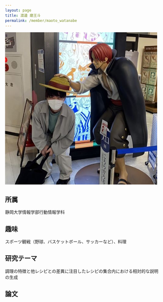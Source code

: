 ```yaml
---
layout: page
title: 渡邊 磨王斗
permalink: /member/maoto_watanabe
---
```


![写真](/assets/img/members/maoto_watanabe.jpg "渡邊")

## 所属
静岡大学情報学部行動情報学科

## 趣味
スポーツ観戦（野球、バスケットボール、サッカーなど）、料理

## 研究テーマ
調理の特徴と他レシピとの差異に注目したレシピの集合内における相対的な説明の生成

## 論文